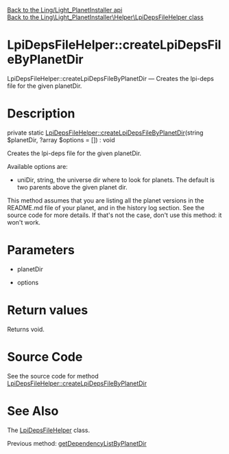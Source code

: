 [Back to the Ling/Light_PlanetInstaller api](https://github.com/lingtalfi/Light_PlanetInstaller/blob/master/doc/api/Ling/Light_PlanetInstaller.md)<br>
[Back to the Ling\Light_PlanetInstaller\Helper\LpiDepsFileHelper class](https://github.com/lingtalfi/Light_PlanetInstaller/blob/master/doc/api/Ling/Light_PlanetInstaller/Helper/LpiDepsFileHelper.md)


LpiDepsFileHelper::createLpiDepsFileByPlanetDir
================



LpiDepsFileHelper::createLpiDepsFileByPlanetDir — Creates the lpi-deps file for the given planetDir.




Description
================


private static [LpiDepsFileHelper::createLpiDepsFileByPlanetDir](https://github.com/lingtalfi/Light_PlanetInstaller/blob/master/doc/api/Ling/Light_PlanetInstaller/Helper/LpiDepsFileHelper/createLpiDepsFileByPlanetDir.md)(string $planetDir, ?array $options = []) : void




Creates the lpi-deps file for the given planetDir.


Available options are:
- uniDir, string, the universe dir where to look for planets.
     The default is two parents above the given planet dir.

This method assumes that you are listing all the planet versions in the README.md file of your planet,
and in the history log section. See the source code for more details.
If that's not the case, don't use this method: it won't work.




Parameters
================


- planetDir

    

- options

    


Return values
================

Returns void.








Source Code
===========
See the source code for method [LpiDepsFileHelper::createLpiDepsFileByPlanetDir](https://github.com/lingtalfi/Light_PlanetInstaller/blob/master/Helper/LpiDepsFileHelper.php#L141-L156)


See Also
================

The [LpiDepsFileHelper](https://github.com/lingtalfi/Light_PlanetInstaller/blob/master/doc/api/Ling/Light_PlanetInstaller/Helper/LpiDepsFileHelper.md) class.

Previous method: [getDependencyListByPlanetDir](https://github.com/lingtalfi/Light_PlanetInstaller/blob/master/doc/api/Ling/Light_PlanetInstaller/Helper/LpiDepsFileHelper/getDependencyListByPlanetDir.md)<br>

